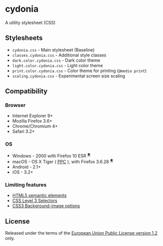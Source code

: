 # cydonia

A utility stylesheet (CSS)

## Stylesheets

- `cydonia.css` - Main stylesheet (Baseline)
- `classes.cydonia.css` - Additional style classes
- `dark.color.cydonia.css` - Dark color theme
- `light.color.cydonia.css` - Light color theme
- `print.color.cydonia.css` - Color theme for printing (`@media print`)
- `scaling.cydonia.css` - Experimental screen size scaling

## Compatibility

### Browser

- Internet Explorer 9+
- Mozilla Firefox 3.6+
- Chrome/Chromium 4+
- Safari 3.2+

### OS

- Windows - 2000 with Firefox 10 ESR <sup>[&#10033;](https://en.wikipedia.org/wiki/Firefox#Platform_availability)</sup>
- macOS - OS X Tiger ( [PPC](https://en.wikipedia.org/wiki/PowerPC) ), with Firefox 3.6.28 <sup>[&#10033;](https://en.wikipedia.org/wiki/Firefox#Platform_availability)</sup>
- Android -  2.1+
- iOS - 3.2+

### Limiting features

- [HTML5 semantic elements](https://caniuse.com/#feat=html5semantic)
- [CSS Level 3 Selectors](https://caniuse.com/#feat=css-sel3)
- [CSS3 Background-image options](https://caniuse.com/#feat=background-img-opts)

## License

Released under the terms of the
[European Union Public License version 1.2](https://joinup.ec.europa.eu/collection/eupl/eupl-text-11-12) only.

